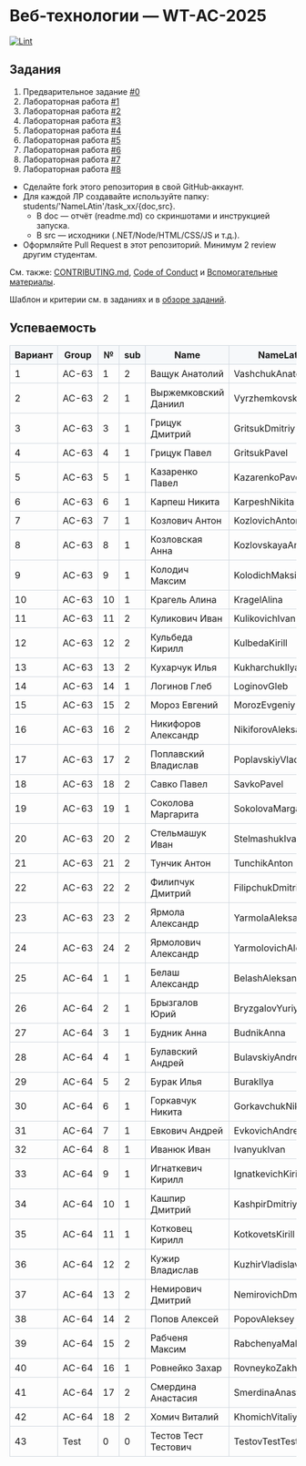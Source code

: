 # Веб‑технологии — WT-AC-2025

[![Lint](https://github.com/brstu/WT-AC-2025/actions/workflows/lint.yml/badge.svg)](https://github.com/brstu/WT-AC-2025/actions/workflows/lint.yml)

## Задания

1. Предварительное задание [#0](./tasks/task_00/readme.md)
2. Лабораторная работа [#1](./tasks/task_01/readme.md)
3. Лабораторная работа [#2](./tasks/task_02/readme.md)
4. Лабораторная работа [#3](./tasks/task_03/readme.md)
5. Лабораторная работа [#4](./tasks/task_04/readme.md)
6. Лабораторная работа [#5](./tasks/task_05/readme.md)
7. Лабораторная работа [#6](./tasks/task_06/readme.md)
8. Лабораторная работа [#7](./tasks/task_07/readme.md)
9. Лабораторная работа [#8](./tasks/task_08/readme.md)

- Сделайте fork этого репозитория в свой GitHub‑аккаунт.
- Для каждой ЛР создавайте используйте папку: students/'NameLAtin'/task_xx/{doc,src}.
  - В doc — отчёт (readme.md) со скриншотами и инструкцией запуска.
  - В src — исходники (.NET/Node/HTML/CSS/JS и т.д.).
- Оформляйте Pull Request в этот репозиторий. Минимум 2 review другим студентам.

См. также: [CONTRIBUTING.md](./CONTRIBUTING.md), [Code of Conduct](./CODE_OF_CONDUCT.md) и [Вспомогательные материалы](./resources/README.md).

Шаблон и критерии см. в заданиях и в [обзоре заданий](./tasks/readme.md).

## Успеваемость
<!-- markdownlint-disable MD056 -->

<!-- STUDENTS_TABLE_START -->

| Вариант | Group | № | sub | Name | NameLatin | Directory | Github Username | #0 | #1 | #2 | #3 | #4 | #5 | #6 | #7 | #8 | Rating |
| --- | --- | --- | --- | --- | --- | --- | --- | --- | --- | --- | --- | --- | --- | --- | --- | --- | --- |
| 1 | АС-63 | 1 | 2 | Ващук Анатолий | VashchukAnatoliy | [dir](./students/VashchukAnatoliy) | [skevet-avramuk](https://github.com/skevet-avramuk) |  |  |  |  |  |  |  |  |  |  |
| 2 | АС-63 | 2 | 1 | Выржемковский Даниил | VyrzhemkovskiyDaniil | [dir](./students/VyrzhemkovskiyDaniil) | [r0mb123](https://github.com/r0mb123) |  |  |  |  |  |  |  |  |  |  |
| 3 | АС-63 | 3 | 1 | Грицук Дмитрий | GritsukDmitriy | [dir](./students/GritsukDmitriy) | [llayyz](https://github.com/llayyz) |  |  |  |  |  |  |  |  |  |  |
| 4 | АС-63 | 4 | 1 | Грицук Павел | GritsukPavel | [dir](./students/GritsukPavel) | [momo-kitsune](https://github.com/momo-kitsune) |  |  |  |  |  |  |  |  |  |  |
| 5 | АС-63 | 5 | 1 | Казаренко Павел | KazarenkoPavel | [dir](./students/KazarenkoPavel) | [Catsker](https://github.com/Catsker) | ✅ | ✅ |  |  |  |  |  |  |  |  |
| 6 | АС-63 | 6 | 1 | Карпеш Никита | KarpeshNikita | [dir](./students/KarpeshNikita) | [Frosyka](https://github.com/Frosyka) |  |  |  |  |  |  |  |  |  |  |
| 7 | АС-63 | 7 | 1 | Козлович Антон | KozlovichAnton | [dir](./students/KozlovichAnton) | [Anton777kozlovich](https://github.com/Anton777kozlovich) |  |  |  |  |  |  |  |  |  |  |
| 8 | АС-63 | 8 | 1 | Козловская Анна | KozlovskayaAnna | [dir](./students/KozlovskayaAnna) | [annkrq](https://github.com/annkrq) |  |  |  |  |  |  |  |  |  |  |
| 9 | АС-63 | 9 | 1 | Колодич Максим | KolodichMaksim | [dir](./students/KolodichMaksim) | [proxladno](https://github.com/proxladno) |  |  |  |  |  |  |  |  |  |  |
| 10 | АС-63 | 10 | 1 | Крагель Алина | KragelAlina | [dir](./students/KragelAlina) | [Alina529](https://github.com/Alina529) |  |  |  |  |  |  |  |  |  |  |
| 11 | АС-63 | 11 | 2 | Куликович Иван | KulikovichIvan | [dir](./students/KulikovichIvan) | [teenage717](https://github.com/teenage717) |  |  |  |  |  |  |  |  |  |  |
| 12 | АС-63 | 12 | 2 | Кульбеда Кирилл | KulbedaKirill | [dir](./students/KulbedaKirill) | [fr0ogi](https://github.com/fr0ogi) |  |  |  |  |  |  |  |  |  |  |
| 13 | АС-63 | 13 | 2 | Кухарчук Илья | KukharchukIlya | [dir](./students/KukharchukIlya) | [IlyaKukharchuk](https://github.com/IlyaKukharchuk) |  |  |  |  |  |  |  |  |  |  |
| 14 | АС-63 | 14 | 1 | Логинов Глеб | LoginovGleb | [dir](./students/LoginovGleb) | [gleb7499](https://github.com/gleb7499) |  |  |  |  |  |  |  |  |  |  |
| 15 | АС-63 | 15 | 2 | Мороз Евгений | MorozEvgeniy | [dir](./students/MorozEvgeniy) | [EugeneFr0st](https://github.com/EugeneFr0st) |  |  |  |  |  |  |  |  |  |  |
| 16 | АС-63 | 16 | 2 | Никифоров Александр | NikiforovAleksandr | [dir](./students/NikiforovAleksandr) | [woQhy](https://github.com/woQhy) |  |  |  |  |  |  |  |  |  |  |
| 17 | АС-63 | 17 | 2 | Поплавский Владислав | PoplavskiyVladislav | [dir](./students/PoplavskiyVladislav) | [ImRaDeR1](https://github.com/ImRaDeR1) |  |  |  |  |  |  |  |  |  |  |
| 18 | АС-63 | 18 | 2 | Савко Павел | SavkoPavel | [dir](./students/SavkoPavel) | [1nsirius](https://github.com/1nsirius) |  |  |  |  |  |  |  |  |  |  |
| 19 | АС-63 | 19 | 1 | Соколова Маргарита | SokolovaMargarita | [dir](./students/SokolovaMargarita) | [Ritkas33395553](https://github.com/Ritkas33395553) |  |  |  |  |  |  |  |  |  |  |
| 20 | АС-63 | 20 | 2 | Стельмашук Иван | StelmashukIvan | [dir](./students/StelmashukIvan) | [KulibinI](https://github.com/KulibinI) |  |  |  |  |  |  |  |  |  |  |
| 21 | АС-63 | 21 | 2 | Тунчик Антон | TunchikAnton | [dir](./students/TunchikAnton) | [Stis25](https://github.com/Stis25) |  |  |  |  |  |  |  |  |  |  |
| 22 | АС-63 | 22 | 2 | Филипчук Дмитрий | FilipchukDmitriy | [dir](./students/FilipchukDmitriy) | [kuddel11](https://github.com/kuddel11) |  |  |  |  |  |  |  |  |  |  |
| 23 | АС-63 | 23 | 2 | Ярмола Александр | YarmolaAleksandr | [dir](./students/YarmolaAleksandr) | [alexsandro007](https://github.com/alexsandro007) |  |  |  |  |  |  |  |  |  |  |
| 24 | АС-63 | 24 | 2 | Ярмолович Александр | YarmolovichAleksandr | [dir](./students/YarmolovichAleksandr) | [yarmolov](https://github.com/yarmolov) |  |  |  |  |  |  |  |  |  |  |
| 25 | АС-64 | 1 | 1 | Белаш Александр | BelashAleksandr | [dir](./students/BelashAleksandr) | [went2smoke](https://github.com/went2smoke) |  |  |  |  |  |  |  |  |  |  |
| 26 | АС-64 | 2 | 1 | Брызгалов Юрий | BryzgalovYuriy | [dir](./students/BryzgalovYuriy) | [Gena-Cidarmyan](https://github.com/Gena-Cidarmyan) |  |  |  |  |  |  |  |  |  |  |
| 27 | АС-64 | 3 | 1 | Будник Анна | BudnikAnna | [dir](./students/BudnikAnna) | [annettebb](https://github.com/annettebb) |  |  |  |  |  |  |  |  |  |  |
| 28 | АС-64 | 4 | 1 | Булавский Андрей | BulavskiyAndrey | [dir](./students/BulavskiyAndrey) | [andrei1910bl](https://github.com/andrei1910bl) |  |  |  |  |  |  |  |  |  |  |
| 29 | АС-64 | 5 | 2 | Бурак Илья | BurakIlya | [dir](./students/BurakIlya) | [burakillya](https://github.com/burakillya) |  |  |  |  |  |  |  |  |  |  |
| 30 | АС-64 | 6 | 1 | Горкавчук Никита | GorkavchukNikita | [dir](./students/GorkavchukNikita) | [Exage](https://github.com/Exage) |  |  |  |  |  |  |  |  |  |  |
| 31 | АС-64 | 7 | 1 | Евкович Андрей | EvkovichAndrey | [dir](./students/EvkovichAndrey) | [Andrei21005](https://github.com/Andrei21005) |  |  |  |  |  |  |  |  |  |  |
| 32 | АС-64 | 8 | 1 | Иванюк Иван | IvanyukIvan | [dir](./students/IvanyukIvan) | [JonF1re](https://github.com/JonF1re) |  |  |  |  |  |  |  |  |  |  |
| 33 | АС-64 | 9 | 1 | Игнаткевич Кирилл | IgnatkevichKirill | [dir](./students/IgnatkevichKirill) | [pyrokekw](https://github.com/pyrokekw) |  |  |  |  |  |  |  |  |  |  |
| 34 | АС-64 | 10 | 1 | Кашпир Дмитрий | KashpirDmitriy | [dir](./students/KashpirDmitriy) | [Dima-kashpir](https://github.com/Dima-kashpir) |  |  |  |  |  |  |  |  |  |  |
| 35 | АС-64 | 11 | 1 | Котковец Кирилл | KotkovetsKirill | [dir](./students/KotkovetsKirill) | [Kirill-Kotkovets](https://github.com/Kirill-Kotkovets) |  |  |  |  |  |  |  |  |  |  |
| 36 | АС-64 | 12 | 2 | Кужир Владислав | KuzhirVladislav | [dir](./students/KuzhirVladislav) | [XD-cods](https://github.com/XD-cods) |  |  |  |  |  |  |  |  |  |  |
| 37 | АС-64 | 13 | 2 | Немирович Дмитрий | NemirovichDmitriy | [dir](./students/NemirovichDmitriy) | [goryachiy-ugolek](https://github.com/goryachiy-ugolek) |  |  |  |  |  |  |  |  |  |  |
| 38 | АС-64 | 14 | 2 | Попов Алексей | PopovAleksey | [dir](./students/PopovAleksey) | [LexusxdsD](https://github.com/LexusxdsD) |  |  |  |  |  |  |  |  |  |  |
| 39 | АС-64 | 15 | 2 | Рабченя Максим | RabchenyaMaksim | [dir](./students/RabchenyaMaksim) | [benwer9q](https://github.com/benwer9q) |  |  |  |  |  |  |  |  |  |  |
| 40 | АС-64 | 16 | 1 | Ровнейко Захар | RovneykoZakhar | [dir](./students/RovneykoZakhar) | [Zaharihnio](https://github.com/Zaharihnio) |  |  |  |  |  |  |  |  |  |  |
| 41 | АС-64 | 17 | 2 | Смердина Анастасия | SmerdinaAnastasiya | [dir](./students/SmerdinaAnastasiya) | [KotyaLapka](https://github.com/KotyaLapka) |  |  |  |  |  |  |  |  |  |  |
| 42 | АС-64 | 18 | 2 | Хомич Виталий | KhomichVitaliy | [dir](./students/KhomichVitaliy) | [VitlyaNB](https://github.com/VitlyaNB) |  |  |  |  |  |  |  |  |  |  |
| 43 | Test | 0 | 0 | Тестов Тест Тестович | TestovTestTestovich | [dir](./students/TestovTestTestovich) |  |  |  |  |  |  |  |  |  |  |  |

<!-- STUDENTS_TABLE_END -->

<style>
table { border-collapse: collapse; }
table th, table td { border: 1px solid #d0d7de; padding: 6px 8px; }
table thead th { background-color: #f6f8fa; }
 </style>
